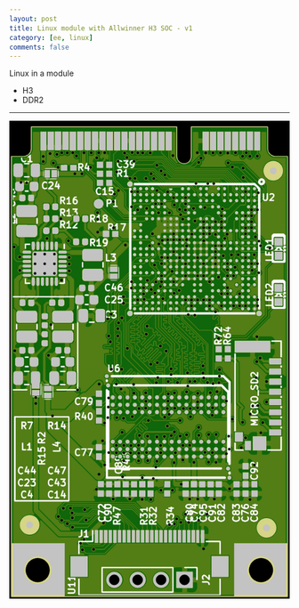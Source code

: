 ```yaml
---
layout: post
title: Linux module with Allwinner H3 SOC - v1
category: [ee, linux]
comments: false
---
```


Linux in a module

* H3
* DDR2

---

![w800](/images/h3-module-v1.jpg)
